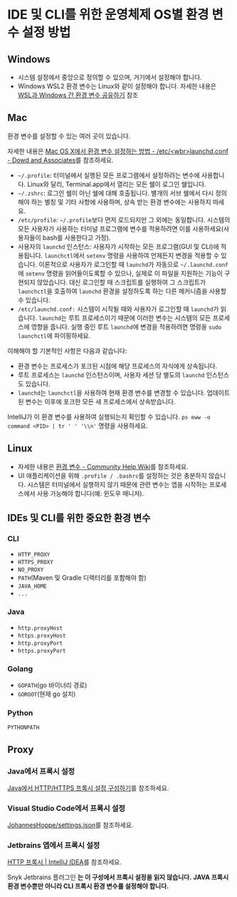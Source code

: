 # IDE 및 CLI를 위한 운영체제 OS별 환경 변수 설정 방법

## Windows <a href="#windows" id="windows"></a>

* 시스템 설정에서 중앙으로 정의할 수 있으며, 거기에서 설정해야 합니다.
* Windows WSL2 환경 변수는 Linux와 같이 설정해야 합니다. 자세한 내용은 [WSL과 Windows 간 환경 변수 공유하기](https://devblogs.microsoft.com/commandline/share-environment-vars-between-wsl-and-windows/) 참조

## Mac <a href="#mac" id="mac"></a>

환경 변수를 설정할 수 있는 여러 곳이 있습니다.

자세한 내용은 [Mac OS X에서 환경 변수 설정하는 방법 - /etc/\<wbr>launchd.conf - Dowd and Associates](http://www.dowdandassociates.com/blog/content/howto-set-an-environment-variable-in-mac-os-x-slash-etc-slash-launchd-dot-conf/)를 참조하세요.

* `~/.profile`: 터미널에서 실행된 모든 프로그램에서 설정하려는 변수에 사용합니다. Linux와 달리, Terminal.app에서 열리는 모든 쉘이 로그인 쉘입니다.
* `~/.zshrc`: 로그인 쉘이 아닌 쉘에 대해 호출됩니다. 별개의 서브 쉘에서 다시 정의해야 하는 별칭 및 기타 사항에 사용하며, 상속 받는 환경 변수에는 사용하지 마세요.
* `/etc/profile`: `~/.profile`보다 먼저 로드되지만 그 외에는 동일합니다. 시스템의 모든 사용자가 사용하는 터미널 프로그램에 변수를 적용하려면 이를 사용하세요(사용자들이 bash를 사용한다고 가정).
* 사용자의 `launchd` 인스턴스: 사용자가 시작하는 모든 프로그램(GUI 및 CLI)에 적용됩니다. `launchctl`에서 `setenv` 명령을 사용하여 언제든지 변경을 적용할 수 있습니다. 이론적으로 사용자가 로그인할 때 `launchd`가 자동으로 `~/.launchd.conf`에 `setenv` 명령을 읽어들이도록할 수 있으나, 실제로 이 파일을 지원하는 기능이 구현되지 않았습니다. 대신 로그인할 때 스크립트를 실행하여 그 스크립트가 `launchctl`을 호출하여 `launchd` 환경을 설정하도록 하는 다른 메커니즘을 사용할 수 있습니다.
* `/etc/launchd.conf:` 시스템이 시작될 때와 사용자가 로그인할 때 `launchd`가 읽습니다. `launchd`는 루트 프로세스이기 때문에 이러한 변수는 시스템의 모든 프로세스에 영향을 줍니다. 실행 중인 루트 `launchd`에 변경을 적용하려면 명령을 `sudo launchctl`에 파이핑하세요.

이해해야 할 기본적인 사항은 다음과 같습니다:

* 환경 변수는 프로세스가 포크된 시점에 해당 프로세스의 자식에게 상속됩니다.
* 루트 프로세스는 `launchd` 인스턴스이며, 사용자 세션 당 별도의 `launchd` 인스턴스도 있습니다.
* `launchd`는 `launchctl`을 사용하여 현재 환경 변수를 변경할 수 있습니다. 업데이트된 변수는 이후에 포크한 모든 새 프로세스에서 상속받습니다.

IntelliJ가 이 환경 변수를 사용하여 실행되는지 확인할 수 있습니다. `ps eww -o command <PID> | tr ' ' '\\n'` 명령을 사용하세요.

## Linux <a href="#linux" id="linux"></a>

* 자세한 내용은 [환경 변수 - Community Help Wiki](https://help.ubuntu.com/community/EnvironmentVariables#System-wide\_environment\_variables)를 참조하세요.
* UI 애플리케이션을 위해 `.profile / .bashrc`를 설정하는 것은 충분하지 않습니다. 시스템은 터미널에서 실행하지 않기 때문에 관련 변수는 앱을 시작하는 프로세스에서 사용 가능해야 합니다(예: 윈도우 매니저).

## IDEs 및 CLI를 위한 중요한 환경 변수 <a href="#important-environment-variables-for-ides-cli" id="important-environment-variables-for-ides-cli"></a>

### CLI <a href="#cli" id="cli"></a>

* `HTTP_PROXY`
* `HTTPS_PROXY`
* `NO_PROXY`
* `PATH`(Maven 및 Gradle 디렉터리를 포함해야 함)
* `JAVA_HOME`
* `...`

### Java <a href="#java" id="java"></a>

* `http.proxyHost`
* `https.proxyHost`
* `http.proxyPort`
* `https.proxyPort`

### Golang <a href="#golang" id="golang"></a>

* `GOPATH`(go 바이너리 경로)
* `GOROOT`(현재 go 설치)

### Python <a href="#python" id="python"></a>

`PYTHONPATH`

## Proxy <a href="#proxy" id="proxy"></a>

### Java에서 프록시 설정 <a href="#proxy-in-java" id="proxy-in-java"></a>

[Java에서 HTTP/HTTPS 프록시 설정 구성하기](https://memorynotfound.com/configure-http-proxy-settings-java/)를 참조하세요.

### Visual Studio Code에서 프록시 설정 <a href="#set-proxy-in-visual-studio-code" id="set-proxy-in-visual-studio-code"></a>

[JohannesHoppe/settings.json](https://gist.github.com/JohannesHoppe/23105342f6580847578701f0ced9d5b0)를 참조하세요.

### Jetbrains 앱에서 프록시 설정 <a href="#set-proxy-in-jetbrains-apps" id="set-proxy-in-jetbrains-apps"></a>

[HTTP 프록시 | IntelliJ IDEA](https://www.jetbrains.com/help/idea/settings-http-proxy.html)를 참조하세요.

Snyk Jetbrains 플러그인 **는 이 구성에서 프록시 설정을 읽지 않습니다.** **JAVA 프록시 환경 변수뿐만 아니라 CLI 프록시 환경 변수를 설정해야 합니다.**